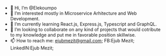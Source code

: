 - 👋 Hi, I’m @Elekoumpo
- 👀 I’m interested mostly in Microservice Arhitecture and Web Development.
- 🌱 I’m currently learning React.js, Express.js, Typescript and GraphQL.
- 💞️ I’m looking to collaborate on any kind of projects that would cotribute to my knowledge and put me in favorable position skillwise.
- 📫 How to reach me: ejubmezit@gmail.com;
                       FB:Ejub Mezit;
                       LinkedIN:Ejub Mezit;

                      

<!---
Elekoumpo/Elekoumpo is a ✨ special ✨ repository because its `README.md` (this file) appears on your GitHub profile.
You can click the Preview link to take a look at your changes.
--->
